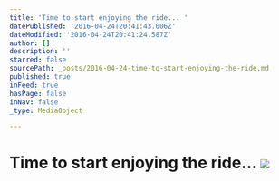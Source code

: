 ```yaml
---
title: 'Time to start enjoying the ride... '
datePublished: '2016-04-24T20:41:43.006Z'
dateModified: '2016-04-24T20:41:24.587Z'
author: []
description: ''
starred: false
sourcePath: _posts/2016-04-24-time-to-start-enjoying-the-ride.md
published: true
inFeed: true
hasPage: false
inNav: false
_type: MediaObject

---
```

# Time to start enjoying the ride... ![](https://the-grid-user-content.s3-us-west-2.amazonaws.com/b0a56cdd-a10a-4a1c-ab32-79cdeb2fc374.png)